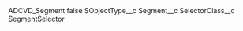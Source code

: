 <?xml version="1.0" encoding="UTF-8"?>
<CustomMetadata xmlns="http://soap.sforce.com/2006/04/metadata" xmlns:xsi="http://www.w3.org/2001/XMLSchema-instance" xmlns:xsd="http://www.w3.org/2001/XMLSchema">
    <label>ADCVD_Segment</label>
    <protected>false</protected>
    <values>
        <field>SObjectType__c</field>
        <value xsi:type="xsd:string">Segment__c</value>
    </values>
    <values>
        <field>SelectorClass__c</field>
        <value xsi:type="xsd:string">SegmentSelector</value>
    </values>
</CustomMetadata>
